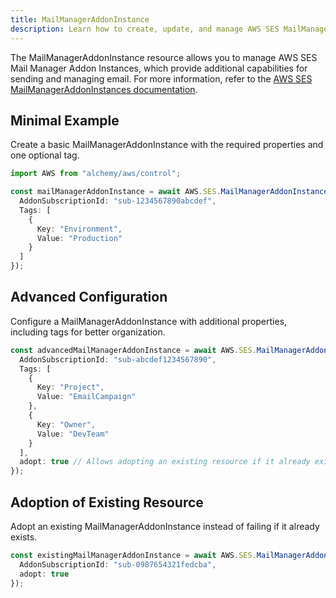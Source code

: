 ```yaml
---
title: MailManagerAddonInstance
description: Learn how to create, update, and manage AWS SES MailManagerAddonInstances using Alchemy Cloud Control.
---
```


The MailManagerAddonInstance resource allows you to manage AWS SES Mail Manager Addon Instances, which provide additional capabilities for sending and managing email. For more information, refer to the [AWS SES MailManagerAddonInstances documentation](https://docs.aws.amazon.com/ses/latest/userguide/).

## Minimal Example

Create a basic MailManagerAddonInstance with the required properties and one optional tag.

```ts
import AWS from "alchemy/aws/control";

const mailManagerAddonInstance = await AWS.SES.MailManagerAddonInstance("myMailManagerAddon", {
  AddonSubscriptionId: "sub-1234567890abcdef",
  Tags: [
    {
      Key: "Environment",
      Value: "Production"
    }
  ]
});
```

## Advanced Configuration

Configure a MailManagerAddonInstance with additional properties, including tags for better organization.

```ts
const advancedMailManagerAddonInstance = await AWS.SES.MailManagerAddonInstance("advancedMailManagerAddon", {
  AddonSubscriptionId: "sub-abcdef1234567890",
  Tags: [
    {
      Key: "Project",
      Value: "EmailCampaign"
    },
    {
      Key: "Owner",
      Value: "DevTeam"
    }
  ],
  adopt: true // Allows adopting an existing resource if it already exists
});
```

## Adoption of Existing Resource

Adopt an existing MailManagerAddonInstance instead of failing if it already exists.

```ts
const existingMailManagerAddonInstance = await AWS.SES.MailManagerAddonInstance("adoptExistingMailManagerAddon", {
  AddonSubscriptionId: "sub-0987654321fedcba",
  adopt: true
});
```